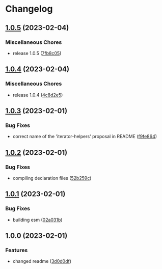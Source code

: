 # Changelog

## [1.0.5](https://github.com/geopr/any-iter-utils/compare/v1.0.4...v1.0.5) (2023-02-04)


### Miscellaneous Chores

* release 1.0.5 ([7fb8c05](https://github.com/geopr/any-iter-utils/commit/7fb8c05629149c9b8928595b73c345f6654dc6d4))

## [1.0.4](https://github.com/geopr/any-iter-utils/compare/v1.0.3...v1.0.4) (2023-02-04)


### Miscellaneous Chores

* release 1.0.4 ([4c8d2e5](https://github.com/geopr/any-iter-utils/commit/4c8d2e570f8263f5c5c20d443a0347ef50e0c1ad))

## [1.0.3](https://github.com/geopr/any-iter-utils/compare/v1.0.2...v1.0.3) (2023-02-01)


### Bug Fixes

* correct name of the 'iterator-helpers' proposal in README ([f9fe864](https://github.com/geopr/any-iter-utils/commit/f9fe8646e6747b92215c19979e1508eb220bb4a6))

## [1.0.2](https://github.com/geopr/any-iter-utils/compare/v1.0.1...v1.0.2) (2023-02-01)


### Bug Fixes

* compiling declaration files ([52b259c](https://github.com/geopr/any-iter-utils/commit/52b259c533febaaa02f61e0cb36c5197f3939fa2))

## [1.0.1](https://github.com/geopr/any-iter-utils/compare/v1.0.0...v1.0.1) (2023-02-01)


### Bug Fixes

* building esm ([02a031b](https://github.com/geopr/any-iter-utils/commit/02a031b795bc51fc2d569c840d6d5b7de1dfcbe6))

## 1.0.0 (2023-02-01)


### Features

* changed readme ([3d0d0df](https://github.com/geopr/any-iter-utils/commit/3d0d0dfcebd76eb66bc4bb3a44f28bcdd1394763))
